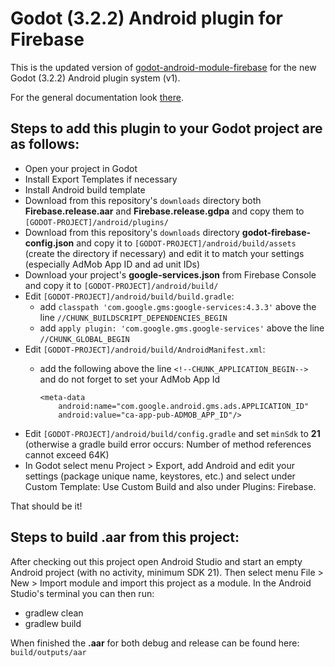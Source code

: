 # Godot (3.2.2) Android plugin for Firebase

This is the updated version of [godot-android-module-firebase](https://github.com/yalcin-ata/godot-android-module-firebase) for the new Godot (3.2.2) Android plugin system (v1).

For the general documentation look [there](https://github.com/yalcin-ata/godot-android-module-firebase).

## Steps to add this plugin to your Godot project are as follows:

- Open your project in Godot
- Install Export Templates if necessary
- Install Android build template
- Download from this repository's ```downloads``` directory both __Firebase.release.aar__ and __Firebase.release.gdpa__ and copy them to ```[GODOT-PROJECT]/android/plugins/```
- Download from this repository's ```downloads``` directory __godot-firebase-config.json__ and copy it to ```[GODOT-PROJECT]/android/build/assets``` (create the directory if necessary) and edit it to match your settings (especially AdMob App ID and ad unit IDs)
- Download your project's __google-services.json__ from Firebase Console and copy it to ```[GODOT-PROJECT]/android/build/```
- Edit ```[GODOT-PROJECT]/android/build/build.gradle```:
  - add ```classpath 'com.google.gms:google-services:4.3.3'``` above the line ```//CHUNK_BUILDSCRIPT_DEPENDENCIES_BEGIN```
  - add ```apply plugin: 'com.google.gms.google-services'``` above the line ```//CHUNK_GLOBAL_BEGIN```
- Edit ```[GODOT-PROJECT]/android/build/AndroidManifest.xml```:
  - add the following above the line ```<!--CHUNK_APPLICATION_BEGIN-->``` and do not forget to set your AdMob App Id
        
        <meta-data
            android:name="com.google.android.gms.ads.APPLICATION_ID"
            android:value="ca-app-pub-ADMOB_APP_ID"/>
- Edit ```[GODOT-PROJECT]/android/build/config.gradle``` and set ```minSdk``` to __21__ (otherwise a gradle build error occurs: Number of method references cannot exceed 64K)
- In Godot select menu Project > Export, add Android and edit your settings (package unique name, keystores, etc.) and select under Custom Template: Use Custom Build and also under Plugins: Firebase.

That should be it!

## Steps to build .aar from this project:

After checking out this project open Android Studio and start an empty Android project (with no activity, minimum SDK 21). Then select menu File > New > Import module and import this project as a module. In the Android Studio's terminal you can then run:
- gradlew clean
- gradlew build

When finished the __.aar__ for both debug and release can be found here: ```build/outputs/aar```
